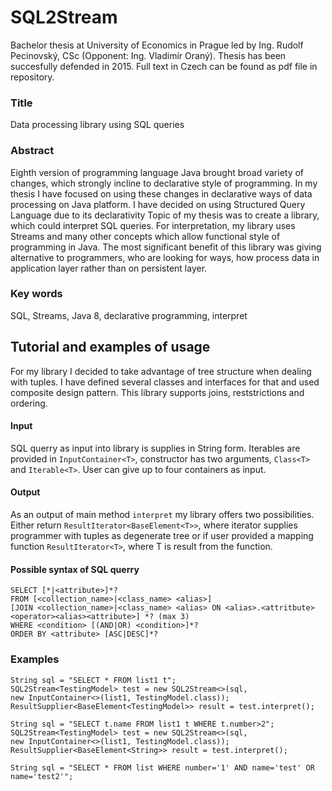 # SQL2Stream

Bachelor thesis at University of Economics in Prague led by Ing. Rudolf Pecinovský, CSc (Opponent: Ing. Vladimír Oraný). Thesis has been succesfully defended in 2015. Full text in Czech can be found as pdf file in repository.

### Title
Data processing library using SQL queries
### Abstract
Eighth version of programming language Java brought broad variety of changes, which strongly incline to declarative style of programming. In my thesis I have focused on using these changes in declarative ways of data processing on Java platform. I have decided on using Structured Query Language due to its declarativity Topic of my thesis was to create a library, which could interpret SQL queries. For interpretation, my library uses Streams and many other concepts which allow functional style of programming in Java. The most significant benefit of this library was giving alternative to programmers, who are looking for ways, how process data in application layer rather than on persistent layer.
### Key words
SQL, Streams, Java 8, declarative programming, interpret

## Tutorial and examples of usage
For my library I decided to take advantage of tree structure when dealing with tuples. I have defined several classes and interfaces for that and used composite design pattern. This library supports joins, reststrictions and ordering.

#### Input
SQL querry as input into library is supplies in String form. Iterables are provided in `InputContainer<T>`, constructor has two arguments, `Class<T>` and `Iterable<T>`. User can give up to four containers as input.

#### Output
As an output of main method `interpret` my library offers two possibilities. Either return `ResultIterator<BaseElement<T>>`, where iterator supplies programmer with tuples as degenerate tree or if user provided a mapping function `ResultIterator<T>`, where T is result from the function.

#### Possible syntax of SQL querry
```
SELECT [*|<attribute>]*?
FROM [<collection_name>|<class_name> <alias>] 
[JOIN <collection_name>|<class_name> <alias> ON <alias>.<attritbute><operator><alias><attribute>] *? (max 3)
WHERE <condition> [(AND|OR) <condition>]*?
ORDER BY <attribute> [ASC|DESC]*?
```

### Examples
```
String sql = "SELECT * FROM list1 t";
SQL2Stream<TestingModel> test = new SQL2Stream<>(sql,
new InputContainer<>(list1, TestingModel.class));
ResultSupplier<BaseElement<TestingModel>> result = test.interpret();

String sql = "SELECT t.name FROM list1 t WHERE t.number>2";
SQL2Stream<TestingModel> test = new SQL2Stream<>(sql,
new InputContainer<>(list1, TestingModel.class));
ResultSupplier<BaseElement<String>> result = test.interpret();

String sql = "SELECT * FROM list WHERE number='1' AND name='test' OR
name='test2'";
```

